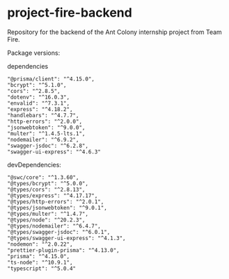 # project-fire-backend

Repository for the backend of the Ant Colony internship project from Team Fire.

Package versions:

dependencies

    "@prisma/client": "^4.15.0",
    "bcrypt": "^5.1.0",
    "cors": "^2.8.5",
    "dotenv": "^16.0.3",
    "envalid": "^7.3.1",
    "express": "^4.18.2",
    "handlebars": "^4.7.7",
    "http-errors": "^2.0.0",
    "jsonwebtoken": "^9.0.0",
    "multer": "^1.4.5-lts.1",
    "nodemailer": "^6.9.2",
    "swagger-jsdoc": "^6.2.8",
    "swagger-ui-express": "^4.6.3"

devDependencies:

    "@swc/core": "^1.3.60",
    "@types/bcrypt": "^5.0.0",
    "@types/cors": "^2.8.13",
    "@types/express": "^4.17.17",
    "@types/http-errors": "^2.0.1",
    "@types/jsonwebtoken": "^9.0.1",
    "@types/multer": "^1.4.7",
    "@types/node": "^20.2.3",
    "@types/nodemailer": "^6.4.7",
    "@types/swagger-jsdoc": "^6.0.1",
    "@types/swagger-ui-express": "^4.1.3",
    "nodemon": "^2.0.22",
    "prettier-plugin-prisma": "^4.13.0",
    "prisma": "^4.15.0",
    "ts-node": "^10.9.1",
    "typescript": "^5.0.4"
